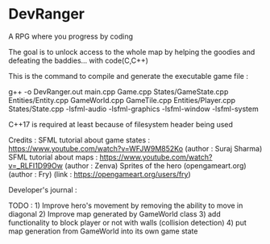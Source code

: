 # DevRanger
A RPG where you progress by coding

The goal is to unlock access to the whole map by helping the goodies and defeating the baddies... with code(C,C++)


This is the command to compile and generate the executable game file : 

g++ -o DevRanger.out main.cpp Game.cpp States/GameState.cpp Entities/Entity.cpp GameWorld.cpp GameTile.cpp Entities/Player.cpp States/State.cpp -lsfml-audio -lsfml-graphics -lsfml-window -lsfml-system

C++17 is required at least because of filesystem header being used
 
Credits : 
    SFML tutorial about game states : https://www.youtube.com/watch?v=WFJW9M852Ko (author : Suraj Sharma)
    SFML tutorial about maps : https://www.youtube.com/watch?v=_RLFI1D99Ow (author : Zenva)
    Sprites of the hero (opengameart.org) (author : Fry) (link : https://opengameart.org/users/fry)



Developer's journal : 

TODO : 
    1) Improve hero's movement by removing the ability to move in diagonal
    2) Improve map generated by GameWorld class 
    3) add functionality to block player or not with walls (collision detection)
    4) put map generation from GameWorld into its own game state

